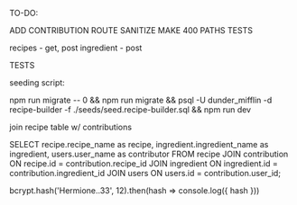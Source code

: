 TO-DO:

ADD CONTRIBUTION ROUTE
SANITIZE
MAKE 400 PATHS
TESTS

recipes - get, post
ingredient - post 

TESTS

seeding script:

npm run migrate -- 0 && npm run migrate && psql -U dunder_mifflin -d recipe-builder -f ./seeds/seed.recipe-builder.sql && npm run dev

join recipe table w/ contributions 

SELECT 
recipe.recipe_name as recipe,
ingredient.ingredient_name as ingredient,
users.user_name as contributor
FROM recipe JOIN contribution ON recipe.id = contribution.recipe_id
JOIN ingredient ON ingredient.id = contribution.ingredient_id
JOIN users ON users.id = contribution.user_id;

bcrypt.hash('Hermione..33', 12).then(hash => console.log({ hash }))